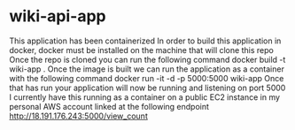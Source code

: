 # wiki-api-app
This application has been containerized
In order to build this application in docker, docker must be installed on the machine that will clone this repo
Once the repo is cloned you can run the following command
docker build -t wiki-app .
Once the image is built we can run the application as a container with the following command
docker run -it -d -p 5000:5000 wiki-app
Once that has run your application will now be running and listening on port 5000
I currently have this running as a container on a public EC2 instance in my personal AWS account linked at the following endpoint
http://18.191.176.243:5000/view_count 
